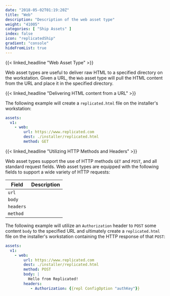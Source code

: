 ```yaml
---
date: "2018-05-02T01:19:20Z"
title: "Web"
description: "Description of the web asset type"
weight: "41005"
categories: [ "Ship Assets" ]
index: false
icon: "replicatedShip"
gradient: "console"
hideFromList: true
---
```


{{< linked_headline "Web Asset Type" >}}

Web asset types are useful to deliver raw HTML to a specified directory on the workstation. Given a URL, the `Web` asset type will pull the HTML content from the URL and place it in the specified directory.

{{< linked_headline "Delivering HTML content from a URL" >}}

The following example will create a `replicated.html` file on the installer's workstation:

```yaml
assets:
  v1:
    - web:
        url: https://www.replicated.com
        dest: ./installer/replicated.html
        method: GET

```

{{< linked_headline "Utilizing HTTP Methods and Headers" >}}

Web asset types support the use of HTTP methods `GET` and `POST`, and all standard request fields. Web asset types are equipped with the following fields to support a wide variety of HTTP requests:

| Field                                                            | Description                                                                                                                                     |
| ---------------------------------------------------------------- | ----------------------------------------------------------------------------------------------------------------------------------------------- |
| `url`                                                            |                                                                                                                                                 |
| `body`                                                           |                                                                                                                                                 |
| `headers`                                                        |                                                                                                                                                 |
| `method`                                                         |                                                                                                                                                 |

The following example will utilize an `Authorization` header to `POST` some content `body` to the specified URL and ultimately create a `replicated.html` file on the installer's workstation containing the HTTP response of that `POST`:

```yaml
assets:
  v1:
    - web:
        url: https://www.replicated.com
        dest: ./installer/replicated.html
        method: POST
        body: |
          Hello from Replicated!
        headers:
           - Authorization: {{repl ConfigOption "authKey"}}

```